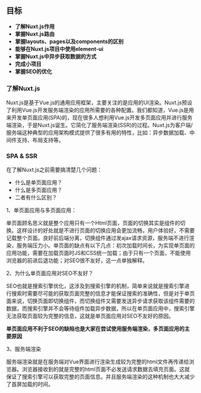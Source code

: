 ## 目标

- **了解Nuxt.js作用**
- **掌握Nuxt.js路由**
- **掌握layouts、pages以及components的区别**
- **能够在Nuxt.js项目中使用element-ui**
- **掌握Nuxt.js中异步获取数据的方式**
- **完成小项目**
- **掌握SEO的优化**

### 了解Nuxt.js

Nuxt.js是基于Vue.js的通用应用框架，主要关注的是应用的UI渲染。Nuxt.js预设了利用Vue.js开发服务端渲染的应用所需要的各种配置。我们都知道，Vue.js是用来开发单页面应用(SPA)的，现在很多人想利用Vue.js开发多页面应用并进行服务端渲染，于是Nuxt.js诞生。它简化了服务端渲染(SSR)的过程。Nuxt.js为客户端/服务端这种典型的应用架构模式提供了很多有用的特性，比如：异步数据加载、中间件支持、布局支持等。


### SPA & SSR

在了解Nuxt.js之前需要搞清楚几个问题：

- 什么是单页面应用？
- 什么是多页面应用？
- 二者有什么区别？

1、单页面应用与多页面应用：

单页面顾名思义就是整个应用只有一个Html页面，页面的切换其实是组件的切换。这样设计的好处就是不进行页面的切换应用会更加流畅，用户体验好，不需要记载整个页面。良好前后端分离，切换组件通过发ajax请求资源，服务端不进行渲染，服务端压力小。单页面的缺点有以下几点：初次加载时间长，为实现单页面的应用功能，需要在加载页面时JS和CSS统一加载；由于只有一个页面，不能使用浏览器的前进后退功能；对SEO很不友好，这一点单独解释。

2、为什么单页面应用对SEO不友好？

SEO也就是搜索引擎优化，这涉及到搜索引擎的机制，简单来说就是搜索引擎进行搜索时需要尽可能的获取页面完整的信息才能保证搜索的准确性，但是对于单页面来说，切换页面即切换组件，而切换组件又需要发送异步请求获取该组件需要的数据，而搜索引擎并不会等待组件加载异步数据，所以在单页面应用中，搜索引擎无法获取页面较为完整的信息，这就是单页面应用对SEO不友好的原因。

**单页面应用不利于SEO的缺陷也是大家在尝试使用服务端渲染，多页面应用的主要原因**

3、服务端渲染

服务端渲染就是在服务端对Vue界面进行渲染生成较为完整的html文件再传递给浏览器。浏览器接收到的就是完整的html页面不必发送请求数据去填充页面。这就保证了搜索引擎可以获取完整的页面信息。并且服务端渲染的这种机制也大大减少了首屏加载的时间。
